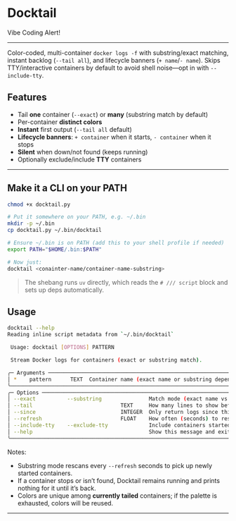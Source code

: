 # Docktail

Vibe Coding Alert!

---

Color-coded, multi-container `docker logs -f` with substring/exact matching, instant backlog (`--tail all`), and lifecycle banners (`+ name`/`- name`). Skips TTY/interactive containers by default to avoid shell noise—opt in with `--include-tty`.

## Features

* Tail **one** container (`--exact`) or **many** (substring match by default)
* Per-container **distinct colors**
* **Instant** first output (`--tail all` default)
* **Lifecycle banners**: `+ container` when it starts, `- container` when it stops
* **Silent** when down/not found (keeps running)
* Optionally exclude/include **TTY** containers

---

## Make it a CLI on your PATH

```bash
chmod +x docktail.py

# Put it somewhere on your PATH, e.g. ~/.bin
mkdir -p ~/.bin
cp docktail.py ~/.bin/docktail

# Ensure ~/.bin is on PATH (add this to your shell profile if needed)
export PATH="$HOME/.bin:$PATH"

# Now just:
docktail <conainter-name/container-name-substring>
```

> The shebang runs `uv` directly, which reads the `# /// script` block and sets up deps automatically.

## Usage

```bash
docktail --help
Reading inline script metadata from `~/.bin/docktail`

 Usage: docktail [OPTIONS] PATTERN

 Stream Docker logs for containers (exact or substring match).

╭─ Arguments ──────────────────────────────────────────────────────────────────────────────────────────────────────────────────────────────────────────────────────────────────────────╮
│ *    pattern      TEXT  Container name (exact name or substring depending on flags). [required]                                                                                      │
╰──────────────────────────────────────────────────────────────────────────────────────────────────────────────────────────────────────────────────────────────────────────────────────╯
╭─ Options ────────────────────────────────────────────────────────────────────────────────────────────────────────────────────────────────────────────────────────────────────────────╮
│ --exact          --substring               Match mode (exact name vs substring). Default: substring. [default: substring]                                                            │
│ --tail                            TEXT     How many lines to show before following. Use an integer (as string) or "all". Default: all. [default: all]                                │
│ --since                           INTEGER  Only return logs since this many seconds ago (e.g., 300 = last 5 minutes).                                                                │
│ --refresh                         FLOAT    How often (seconds) to rescan for matching containers in substring mode. [default: 1.0]                                                   │
│ --include-tty    --exclude-tty             Include containers started with TTY (-t). Default excludes interactive shells. [default: exclude-tty]                                     │
│ --help                                     Show this message and exit.                                                                                                               │
╰──────────────────────────────────────────────────────────────────────────────────────────────────────────────────────────────────────────────────────────────────────────────────────╯


```

Notes:

* Substring mode rescans every `--refresh` seconds to pick up newly started containers.
* If a container stops or isn’t found, Docktail remains running and prints nothing for it until it’s back.
* Colors are unique among **currently tailed** containers; if the palette is exhausted, colors will be reused.

---
